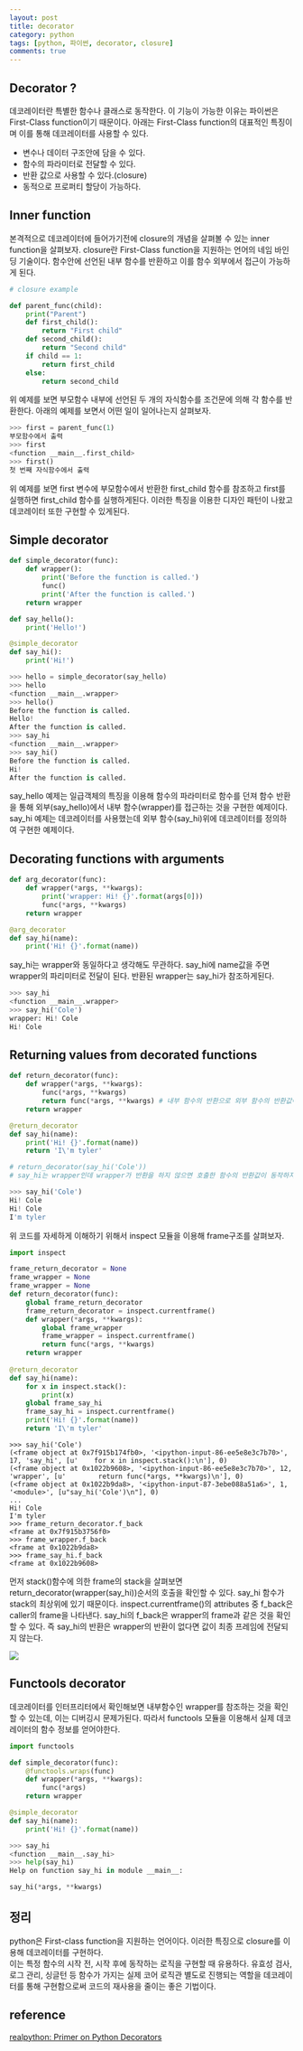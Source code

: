 ```yaml
---
layout: post
title: decorator 
category: python
tags: [python, 파이썬, decorator, closure]
comments: true
---
```


## Decorator ?
데코레이터란 특별한 함수나 클래스로 동작한다. 이 기능이 가능한 이유는 파이썬은 First-Class function이기 때문이다. 
아래는 First-Class function의 대표적인 특징이며 이를 통해 데코레이터를 사용할 수 있다.  
- 변수나 데이터 구조안에 담을 수 있다.
- 함수의 파라미터로 전달할 수 있다.
- 반환 값으로 사용할 수 있다.(closure)
- 동적으로 프로퍼티 할당이 가능하다.

## Inner function
본격적으로 데코레이터에 들어가기전에 closure의 개념을 살펴볼 수 있는 inner function을 살펴보자.
closure란 First-Class function을 지원하는 언어의 네임 바인딩 기술이다. 함수안에 선언된 내부 함수를 반환하고 이를 함수 외부에서 접근이 가능하게 된다.

```python 
# closure example

def parent_func(child):
    print("Parent")
    def first_child():
        return "First child"
    def second_child():
        return "Second child"
    if child == 1:
        return first_child
    else:
        return second_child 
```

위 예제를 보면 부모함수 내부에 선언된 두 개의 자식함수를 조건문에 의해 각 함수를 반환한다.
아래의 예제를 보면서 어떤 일이 일어나는지 살펴보자.

```python
>>> first = parent_func(1)
부모함수에서 출력
>>> first
<function __main__.first_child>
>>> first()
첫 번째 자식함수에서 출력
```

위 예제를 보면 first 변수에 부모함수에서 반환한 first_child 함수를 참조하고 first를 실행하면 first_child 함수를 실행하게된다.
이러한 특징을 이용한 디자인 패턴이 나왔고 데코레이터 또한 구현할 수 있게된다. 

## Simple decorator 

```python
def simple_decorator(func):
    def wrapper():
        print('Before the function is called.')
        func()
        print('After the function is called.')
    return wrapper

def say_hello():
    print('Hello!')

@simple_decorator
def say_hi():
    print('Hi!')
```

```python
>>> hello = simple_decorator(say_hello)
>>> hello
<function __main__.wrapper>
>>> hello()
Before the function is called.
Hello!
After the function is called.
>>> say_hi
<function __main__.wrapper>
>>> say_hi()
Before the function is called.
Hi!
After the function is called.
```

say_hello 예제는 일급객체의 특징을 이용해 함수의 파라미터로 함수를 던져 함수 반환을 통해 외부(say_hello)에서 내부 함수(wrapper)를 접근하는 것을 구현한 예제이다.  
say_hi 예제는 데코레이터를 사용했는데 외부 함수(say_hi)위에 데코레이터를 정의하여 구현한 예제이다. 

## Decorating functions with arguments

```python
def arg_decorator(func):
    def wrapper(*args, **kwargs):
        print('wrapper: Hi! {}'.format(args[0]))
        func(*args, **kwargs)
    return wrapper

@arg_decorator
def say_hi(name):
    print('Hi! {}'.format(name))
```

say_hi는 wrapper와 동일하다고 생각해도 무관하다. say_hi에 name값을 주면 wrapper의 파리미터로 전달이 된다. 반환된 wrapper는 say_hi가 참조하게된다.

```python
>>> say_hi
<function __main__.wrapper>
>>> say_hi('Cole')
wrapper: Hi! Cole
Hi! Cole
```

## Returning values from decorated functions
```python
def return_decorator(func):
    def wrapper(*args, **kwargs):
        func(*args, **kwargs)
        return func(*args, **kwargs) # 내부 함수의 반환으로 외부 함수의 반환값이 동작 
    return wrapper

@return_decorator
def say_hi(name):
    print('Hi! {}'.format(name))
    return 'I\'m tyler'

# return_decorator(say_hi('Cole'))
# say_hi는 wrapper인데 wrapper가 반환을 하지 않으면 호출한 함수의 반환값이 동작하지 않는다. 재귀호출을 생각하면 된다.
```

```python
>>> say_hi('Cole')
Hi! Cole
Hi! Cole
I'm tyler
```

위 코드를 자세하게 이해하기 위해서 inspect 모듈을 이용해 frame구조를 살펴보자.

```python
import inspect

frame_return_decorator = None
frame_wrapper = None
frame_wrapper = None
def return_decorator(func):
    global frame_return_decorator
    frame_return_decorator = inspect.currentframe()
    def wrapper(*args, **kwargs):
        global frame_wrapper
        frame_wrapper = inspect.currentframe()
        return func(*args, **kwargs)
    return wrapper
    
@return_decorator
def say_hi(name):
    for x in inspect.stack():
        print(x)
    global frame_say_hi
    frame_say_hi = inspect.currentframe()
    print('Hi! {}'.format(name))
    return 'I\'m tyler'
```

```
>>> say_hi('Cole')
(<frame object at 0x7f915b174fb0>, '<ipython-input-86-ee5e8e3c7b70>', 17, 'say_hi', [u'    for x in inspect.stack():\n'], 0)
(<frame object at 0x1022b9608>, '<ipython-input-86-ee5e8e3c7b70>', 12, 'wrapper', [u'        return func(*args, **kwargs)\n'], 0)
(<frame object at 0x1022b9da8>, '<ipython-input-87-3ebe088a51a6>', 1, '<module>', [u"say_hi('Cole')\n"], 0)
...
Hi! Cole
I'm tyler
>>> frame_return_decorator.f_back
<frame at 0x7f915b3756f0>
>>> frame_wrapper.f_back
<frame at 0x1022b9da8>
>>> frame_say_hi.f_back
<frame at 0x1022b9608>
```

먼저 stack()함수에 의한 frame의 stack을 살펴보면 return_decorator(wrapper(say_hi))순서의 호출을 확인할 수 있다. say_hi 함수가 stack의 최상위에 있기 때문이다. inspect.currentframe()의 attributes 중 f_back은 caller의 frame을 나타낸다. say_hi의 f_back은 wrapper의 frame과 같은 것을 확인할 수 있다. 즉 say_hi의 반환은 wrapper의 반환이 없다면 값이 최종 프레임에 전달되지 않는다.  

<img src="/public/img/python_img/decorator/frame_stack.png">

## Functools decorator  
데코레이터를 인터프리터에서 확인해보면 내부함수인 wrapper를 참조하는 것을 확인할 수 있는데, 이는 디버깅시 문제가된다.
따라서 functools 모듈을 이용해서 실제 데코레이터의 함수 정보를 얻어야한다.

```python
import functools

def simple_decorator(func):
    @functools.wraps(func)
    def wrapper(*args, **kwargs):
        func(*args)
    return wrapper

@simple_decorator
def say_hi(name):
    print('Hi! {}'.format(name))
```

```python
>>> say_hi
<function __main__.say_hi>
>>> help(say_hi)
Help on function say_hi in module __main__:

say_hi(*args, **kwargs)
```

## 정리
python은 First-class function을 지원하는 언어이다. 이러한 특징으로 closure를 이용해 데코레이터를 구현하다.   
이는 특정 함수의 시작 전, 시작 후에 동작하는 로직을 구현할 때 유용하다. 유효성 검사, 로그 관리, 싱글턴 등 
함수가 가지는 실제 코어 로직관 별도로 진행되는 역할을 데코레이터를 통해 구현함으로써 코드의 재사용을 줄이는 좋은 기법이다.


## reference
[realpython: Primer on Python Decorators](https://realpython.com/primer-on-python-decorators/)
